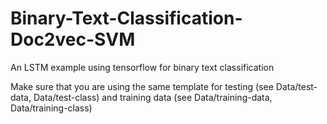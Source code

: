 # Binary-Text-Classification-Doc2vec-SVM

An LSTM example using tensorflow for binary text classification

Make sure that you are using the same template for testing (see Data/test-data, Data/test-class) and training data (see Data/training-data, Data/training-class)
